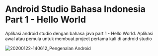 # Android Studio Bahasa Indonesia Part 1 - Hello World 
Aplikasi android studio dengan bahasa java part 1 - Hello World. Aplikasi awal atau pemula untuk membuat project pertama kali di android studio

![20200122-140612_Pengenalan Android](https://user-images.githubusercontent.com/15699628/72872769-b7caf200-3d20-11ea-8076-c3d8a70a4b18.jpg)
